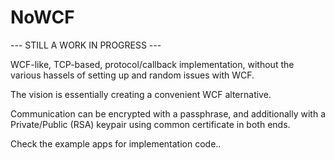 # NoWCF

--- STILL A WORK IN PROGRESS ---

WCF-like, TCP-based, protocol/callback implementation, without the various hassels of setting up and random issues with WCF.

The vision is essentially creating a convenient WCF alternative.

Communication can be encrypted with a passphrase, and additionally with a Private/Public (RSA) keypair using common certificate in both ends.

Check the example apps for implementation code.. 
